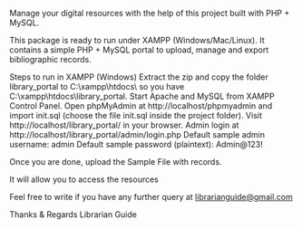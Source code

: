 Manage your digital resources with the help of this project built with PHP + MySQL. 

This package is ready to run under XAMPP (Windows/Mac/Linux). It contains a simple PHP + MySQL portal to upload, manage and export bibliographic records.

Steps to run in XAMPP (Windows)
Extract the zip and copy the folder library_portal to C:\xampp\htdocs\ so you have C:\xampp\htdocs\library_portal\.
Start Apache and MySQL from XAMPP Control Panel.
Open phpMyAdmin at http://localhost/phpmyadmin and import init.sql (choose the file init.sql inside the project folder).
Visit http://localhost/library_portal/ in your browser.
Admin login at http://localhost/library_portal/admin/login.php
Default sample admin username: admin
Default sample password (plaintext): Admin@123! 

Once you are done, upload the Sample File with records. 

It will allow you to access the resources

Feel free to write if you have any further query at librarianguide@gmail.com

Thanks & Regards
Librarian Guide

